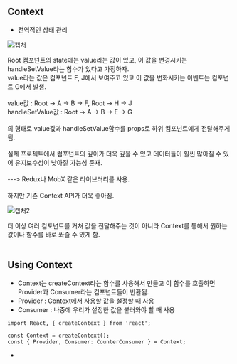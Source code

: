 ## Context


* 전역적인 상태 관리

![캡처](https://user-images.githubusercontent.com/58720791/74316662-4f21e300-4dbd-11ea-8b3d-b7b4d1ede7ab.PNG)<br>

Root 컴포넌트의 state에는 value라는 값이 있고, 이 값을 변경시키는 handleSetValue라는 함수가 있다고 가정하자.<br>
value라는 값은 컴포넌트 F, J에서 보여주고 있고 이 값을 변화시키는 이벤트는 컴포넌트 G에서 발생.<br>
<br>
value값 : Root -> A -> B -> F, Root -> H -> J<br>
handleSetValue값 : Root -> A -> B -> E -> G<br>
<br>
의 형태로 value값과 handleSetValue함수를 props로 하위 컴포넌트에게 전달해주게됨.<br>
<br>
실제 프로젝트에서 컴포넌트의 깊이가 더욱 깊을 수 있고 데이터들이 훨씬 많아질 수 있어 유지보수성이 낮아질 가능성 존재.<br>
<br>
---> Redux나 MobX 같은 라이브러리를 사용.<br>
<br>
하지만 기존 Context API가 더욱 좋아짐.<br>



![캡처2](https://user-images.githubusercontent.com/58720791/74316667-50531000-4dbd-11ea-870c-df32e9f9bb46.PNG)<br>

더 이상 여러 컴포넌트를 거쳐 값을 전달해주는 것이 아니라 Context를 통해서 원하는 값이나 함수를 바로 쏴줄 수 있게 함.
<br>
<br>
## Using Context

* Context는 createContext라는 함수를 사용해서 만들고 이 함수를 호출하면 Provider과 Consumer라는 컴포넌트들이 반환됨.<br>
 * Provider : Context에서 사용할 값을 설정할 때 사용
 * Consumer : 나중에 우리가 설정한 값을 불러와야 할 때 사용
```
import React, { createContext } from 'react';

const Context = createContext();
const { Provider, Consumer: CounterConsumer } = Context;
```
* 
